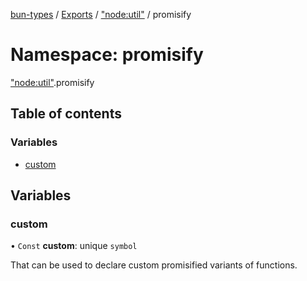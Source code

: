 [bun-types](https://github.com/oven-sh/bun-types/blob/master/api-docs/README.md) / [Exports](https://github.com/oven-sh/bun-types/blob/master/api-docs/modules.md) / ["node:util"](https://github.com/oven-sh/bun-types/blob/master/api-docs/modules/node_util_.md) / promisify

# Namespace: promisify

["node:util"](https://github.com/oven-sh/bun-types/blob/master/api-docs/modules/node_util_.md).promisify

## Table of contents

### Variables

- [custom](https://github.com/oven-sh/bun-types/blob/master/api-docs/modules/node_util_.promisify.md#custom)

## Variables

### custom

• `Const` **custom**: unique `symbol`

That can be used to declare custom promisified variants of functions.
